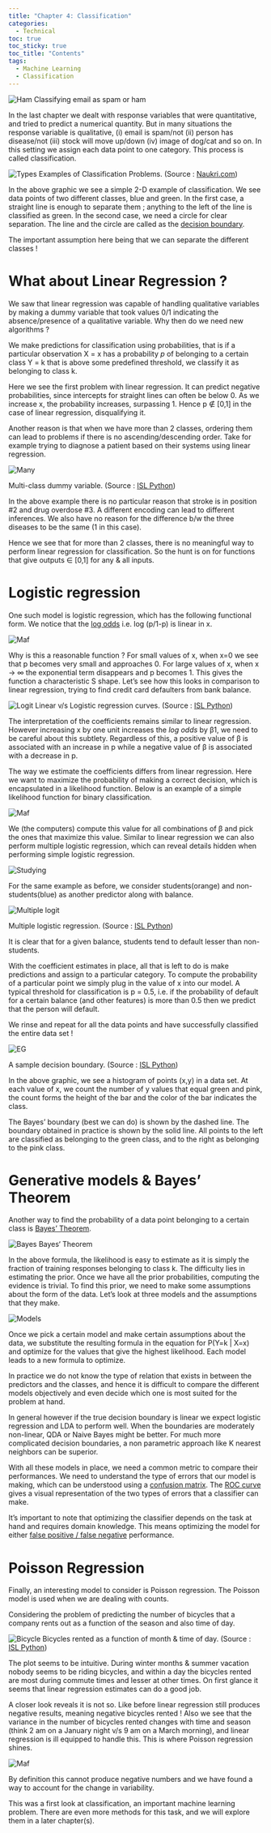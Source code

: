 ```yaml
---
title: "Chapter 4: Classification"
categories:
  - Technical
toc: true
toc_sticky: true
toc_title: "Contents"
tags:
  - Machine Learning 
  - Classification
---
```


![Ham](/assets/img/ch4/1.jpg)
Classifying email as spam or ham

In the last chapter we dealt with response variables that were quantitative, and tried to predict a numerical quantity. But in many situations the response variable is qualitative, (i) email is spam/not (ii) person has disease/not (iii) stock will move up/down (iv) image of dog/cat and so on. In this setting we assign each data point to one category. This process is called classification.

![Types](/assets/img/ch4/2.jpg)
Examples of Classification Problems. (Source : [Naukri.com](https://www.naukri.com/code360/library/linear-vs-non-linear-classification))

In the above graphic we see a simple 2-D example of classification. We see data points of two different classes, blue and green. In the first case, a straight line is enough to separate them ; anything to the left of the line is classified as green. In the second case, we need a circle for clear separation. The line and the circle are called as the [decision boundary](https://en.wikipedia.org/wiki/Decision_boundary).

The important assumption here being that we can separate the different classes !

# What about Linear Regression ?

We saw that linear regression was capable of handling qualitative variables by making a dummy variable that took values 0/1 indicating the absence/presence of a qualitative variable. Why then do we need new algorithms ?

We make predictions for classification using probabilities, that is if a particular observation X = x has a probability _p_ of belonging to a certain class Y = k that is above some predefined threshold, we classify it as belonging to class k.

Here we see the first problem with linear regression. It can predict negative probabilities, since intercepts for straight lines can often be below 0. As we increase x, the probability increases, surpassing 1. Hence p ∉ [0,1] in the case of linear regression, disqualifying it.

Another reason is that when we have more than 2 classes, ordering them can lead to problems if there is no ascending/descending order. Take for example trying to diagnose a patient based on their systems using linear regression.

![Many](/assets/img/ch4/3.jpg)

Multi-class dummy variable. (Source : [ISL Python](https://www.statlearning.com/))

In the above example there is no particular reason that stroke is in position #2 and drug overdose #3. A different encoding can lead to different inferences. We also have no reason for the difference b/w the three diseases to be the same (1 in this case).

Hence we see that for more than 2 classes, there is no meaningful way to perform linear regression for classification. So the hunt is on for functions that give outputs ∈ [0,1] for any & all inputs.

# Logistic regression

One such model is logistic regression, which has the following functional form. We notice that the [log odds](https://en.wikipedia.org/wiki/Logit) i.e. log (p/1-p) is linear in x.

![Maf](/assets/img/ch4/4.jpg)

Why is this a reasonable function ? For small values of x, when x=0 we see that p becomes very small and approaches 0. For large values of x, when x → ∞ the exponential term disappears and p becomes 1. This gives the function a characteristic S shape. Let’s see how this looks in comparison to linear regression, trying to find credit card defaulters from bank balance.

![Logit](/assets/img/ch4/5.jpg)
Linear v/s Logistic regression curves. (Source : [ISL Python](https://www.statlearning.com/))

The interpretation of the coefficients remains similar to linear regression. However increasing x by one unit increases the _log odds_ by β1, we need to be careful about this subtlety. Regardless of this, a positive value of β is associated with an increase in p while a negative value of β is associated with a decrease in p.

The way we estimate the coefficients differs from linear regression. Here we want to maximize the probability of making a correct decision, which is encapsulated in a likelihood function. Below is an example of a simple likelihood function for binary classification.

![Maf](/assets/img/ch4/6.jpg)

We (the computers) compute this value for all combinations of β and pick the ones that maximize this value. Similar to linear regression we can also perform multiple logistic regression, which can reveal details hidden when performing simple logistic regression.

![Studying](/assets/img/ch4/7.jpg)

For the same example as before, we consider students(orange) and non-students(blue) as another predictor along with balance.

![Multiple logit](/assets/img/ch4/8.jpg)

Multiple logistic regression. (Source : [ISL Python](https://www.statlearning.com/))

It is clear that for a given balance, students tend to default lesser than non-students.

With the coefficient estimates in place, all that is left to do is make predictions and assign to a particular category. To compute the probability of a particular point we simply plug in the value of x into our model. A typical threshold for classification is p = 0.5, i.e. if the probability of default for a certain balance (and other features) is more than 0.5 then we predict that the person will default.

We rinse and repeat for all the data points and have successfully classified the entire data set !

![EG](/assets/img/ch4/9.jpg)

A sample decision boundary. (Source : [ISL Python](https://www.statlearning.com/))

In the above graphic, we see a histogram of points (x,y) in a data set. At each value of x, we count the number of y values that equal green and pink, the count forms the height of the bar and the color of the bar indicates the class.

The Bayes’ boundary (best we can do) is shown by the dashed line. The boundary obtained in practice is shown by the solid line. All points to the left are classified as belonging to the green class, and to the right as belonging to the pink class.

# Generative models & Bayes’ Theorem

Another way to find the probability of a data point belonging to a certain class is [Bayes’ Theorem](https://en.wikipedia.org/wiki/Bayes%27_theorem).

![Bayes](/assets/img/ch4/10.jpg)
Bayes‘ Theorem

In the above formula, the likelihood is easy to estimate as it is simply the fraction of training responses belonging to class k. The difficulty lies in estimating the prior. Once we have all the prior probabilities, computing the evidence is trivial. To find this prior, we need to make some assumptions about the form of the data. Let’s look at three models and the assumptions that they make.

![Models](/assets/img/ch4/11.jpg)

Once we pick a certain model and make certain assumptions about the data, we substitute the resulting formula in the equation for P(Y=k \| X=x) and optimize for the values that give the highest likelihood. Each model leads to a new formula to optimize.

In practice we do not know the type of relation that exists in between the predictors and the classes, and hence it is difficult to compare the different models objectively and even decide which one is most suited for the problem at hand.

In general however if the true decision boundary is linear we expect logistic regression and LDA to perform well. When the boundaries are moderately non-linear, QDA or Naive Bayes might be better. For much more complicated decision boundaries, a non parametric approach like K nearest neighbors can be superior.

With all these models in place, we need a common metric to compare their performances. We need to understand the type of errors that our model is making, which can be understood using a [confusion matrix](https://en.wikipedia.org/wiki/Confusion_matrix). The [ROC curve](https://en.wikipedia.org/wiki/Receiver_operating_characteristic) gives a visual representation of the two types of errors that a classifier can make.

It’s important to note that optimizing the classifier depends on the task at hand and requires domain knowledge. This means optimizing the model for either [false positive / false negative](https://developers.google.com/machine-learning/crash-course/classification/true-false-positive-negative) performance.

# Poisson Regression

Finally, an interesting model to consider is Poisson regression. The Poisson model is used when we are dealing with counts.

Considering the problem of predicting the number of bicycles that a company rents out as a function of the season and also time of day.

![Bicycle](/assets/img/ch4/12.jpg)
Bicycles rented as a function of month & time of day. (Source : [ISL Python](https://www.statlearning.com/))

The plot seems to be intuitive. During winter months & summer vacation nobody seems to be riding bicycles, and within a day the bicycles rented are most during commute times and lesser at other times. On first glance it seems that linear regression estimates can do a good job.

A closer look reveals it is not so. Like before linear regression still produces negative results, meaning negative bicycles rented ! Also we see that the variance in the number of bicycles rented changes with time and season (think 2 am on a January night v/s 9 am on a March morning), and linear regression is ill equipped to handle this. This is where Poisson regression shines.

![Maf](/assets/img/ch4/13.jpg)

By definition this cannot produce negative numbers and we have found a way to account for the change in variability.

This was a first look at classification, an important machine learning problem. There are even more methods for this task, and we will explore them in a later chapter(s).
